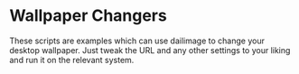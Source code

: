 # Wallpaper Changers
These scripts are examples which can use dailimage to change your desktop
wallpaper. Just tweak the URL and any other settings to your liking and run
it on the relevant system.
